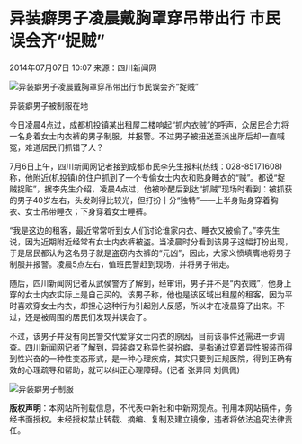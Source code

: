 # 异装癖男子凌晨戴胸罩穿吊带出行 市民误会齐“捉贼”

2014年07月07日 10:07  来源：四川新闻网  

![异装癖男子凌晨戴胸罩穿吊带出行市民误会齐“捉贼”](http://www.chinanews.com/fileftp/2020/03/2020-03-11/U194P4T8D6357379F107DT20140707142123.jpg)

异装癖男子被制服在地

今日凌晨4点过，成都机投镇某出租屋二楼响起“抓内衣贼”的呼声，众居民合力将一名身着女士内衣裤的男子制服，并报警。不过男子被扭送至派出所后却一直喊冤，难道居民们抓错了人？

7月6日上午，四川新闻网记者接到成都市民李先生报料(热线：028-85171608)称，他附近(机投镇)的住户抓到了一个专偷女士内衣和贴身睡衣的“贼”。都说“捉贼捉赃”，据李先生介绍，凌晨4点过，他被吵醒后到达“抓贼”现场时看到：被抓获的男子40岁左右，头发剃得比较光，但打扮十分“独特”——上半身贴身穿着胸衣、女士吊带睡衣；下身穿着女士睡裤。

“我是这边的租客，最近常常听到女人们讨论谁家内衣、睡衣又被偷了。”李先生说，因为近期附近经常有女士内衣裤被盗。当凌晨时分看到该男子这幅打扮出现，于是居民都认为这名男子就是盗窃内衣裤的“元凶”，因此，大家义愤填膺地将男子制服并报警。凌晨5点左右，值班民警赶到现场，并将男子带走。

随后，四川新闻网记者从武侯警方了解到，经审讯，男子并不是“内衣贼”，他身上穿的女士内衣实际上是自己买的。该男子称，他也是该区域出租屋的租客，因为平时喜欢穿女士内衣，却担心这种行为引起别人反感，所以才在凌晨穿了出来。不过，还是被周围的居民们发现并误会了。

不过，该男子并没有向民警交代爱穿女士内衣的原因，目前该事件还需进一步调查。四川新闻网记者了解到，异装癖又称异性装扮癖，是指通过穿着异性服装而得到性兴奋的一种性变态形式，是一种心理疾病，其实只要到正规医院，得到正确有效的心理疏导和帮助，就可以纠正心理障碍。(记者 张异同 刘佩佩)

![异装癖男子制服](http://i3.chinanews.com/2011/news/images/1.png)

**版权声明**：本网站所刊载信息，不代表中新社和中新网观点。刊用本网站稿件，务经书面授权。未经授权禁止转载、摘编、复制及建立镜像，违者将依法追究法律责任。